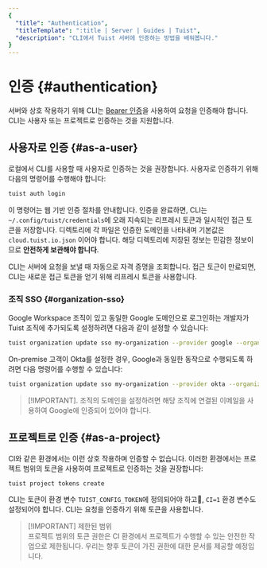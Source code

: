```yaml
---
{
  "title": "Authentication",
  "titleTemplate": ":title | Server | Guides | Tuist",
  "description": "CLI에서 Tuist 서버에 인증하는 방법을 배워봅니다."
}
---
```

# 인증 {#authentication}

서버와 상호 작용하기 위해 CLI는 [Bearer 인증](https://swagger.io/docs/specification/authentication/bearer-authentication/)을 사용하여 요청을 인증해야 합니다. CLI는 사용자 또는 프로젝트로 인증하는 것을 지원합니다.

## 사용자로 인증 {#as-a-user}

로컬에서 CLI를 사용할 때 사용자로 인증하는 것을 권장합니다. 사용자로 인증하기 위해 다음의 명령어를 수행해야 합니다:

```bash
tuist auth login
```

이 명령어는 웹 기반 인증 절차를 안내합니다. 인증을 완료하면, CLI는 `~/.config/tuist/credentials`에 오래 지속되는 리프레시 토큰과 일시적인 접근 토큰을 저장합니다. 디렉토리에 각 파일은 인증한 도메인을 나타내며 기본값은 `cloud.tuist.io.json` 이어야 합니다. 해당 디렉토리에 저장된 정보는 민감한 정보이므로 **안전하게 보관해야 합니다**.

CLI는 서버에 요청을 보낼 때 자동으로 자격 증명을 조회합니다. 접근 토근이 만료되면, CLI는 새로운 접근 토큰을 얻기 위해 리프레시 토큰을 사용합니다.

### 조직 SSO {#organization-sso}

Google Workspace 조직이 있고 동일한 Google 도메인으로 로그인하는 개발자가 Tuist 조직에 추가되도록 설정하려면 다음과 같이 설정할 수 있습니다:

```bash
tuist organization update sso my-organization --provider google --organization-id my-google-domain.com
```

On-premise 고객이 Okta를 설정한 경우, Google과 동일한 동작으로 수행되도록 하려면 다음 명령어를 수행할 수 있습니다:

```bash
tuist organization update sso my-organization --provider okta --organization-id my-okta-domain.com
```

> [!IMPORTANT]. 조직의 도메인을 설정하려면 해당 조직에 연결된 이메일을 사용하여 Google에 인증되어 있어야 합니다.

## 프로젝트로 인증 {#as-a-project}

CI와 같은 환경에서는 이런 상호 작용하며 인증할 수 없습니다. 이러한 환경에서는 프로젝트 범위의 토큰을 사용하여 프로젝트로 인증하는 것을 권장합니다:

```bash
tuist project tokens create
```

CLI는 토큰이 환경 변수 `TUIST_CONFIG_TOKEN`에 정의되어야 하고, `CI=1` 환경 변수도 설정되어야 합니다. CLI는 요청을 인증하기 위해 토큰을 사용합니다.

> [!IMPORTANT] 제한된 범위\
> 프로젝트 범위의 토큰 권한은 CI 환경에서 프로젝트가 수행할 수 있는 안전한 작업으로 제한됩니다. 우리는 향후 토큰이 가진 권한에 대한 문서를 제공할 예정입니다.
